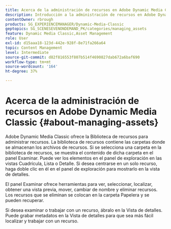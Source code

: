 ```yaml
---
title: Acerca de la administración de recursos en Adobe Dynamic Media Classic
description: Introducción a la administración de recursos en Adobe Dynamic Media Classic
contentOwner: rbrough
products: SG_EXPERIENCEMANAGER/Dynamic-Media-Classic
geptopics: SG_SCENESEVENONDEMAND_PK/categories/managing_assets
feature: Dynamic Media Classic,Asset Management
role: User
exl-id: d15aaa18-123d-442e-928f-8e71fa266a64
topic: Content Management
level: Intermediate
source-git-commit: d82f816553f807b514f4690827dab672a6baf690
workflow-type: tm+mt
source-wordcount: '164'
ht-degree: 37%

---
```


# Acerca de la administración de recursos en Adobe Dynamic Media Classic {#about-managing-assets}

Adobe Dynamic Media Classic ofrece la Biblioteca de recursos para administrar recursos. La biblioteca de recursos contiene las carpetas donde se almacenan los archivos de recursos. Si se selecciona una carpeta en la biblioteca de recursos, se muestra el contenido de dicha carpeta en el panel Examinar. Puede ver los elementos en el panel de exploración en las vistas Cuadrícula, Lista o Detalle. Si desea centrarse en un solo recurso, haga doble clic en él en el panel de exploración para mostrarlo en la vista de detalles.

El panel Examinar ofrece herramientas para ver, seleccionar, localizar, obtener una vista previa, mover, cambiar de nombre y eliminar recursos. Los recursos que se eliminan se colocan en la carpeta Papelera y se pueden recuperar.

Si desea examinar o trabajar con un recurso, ábralo en la Vista de detalles. Puede grabar metadatos en la Vista de detalles para que sea más fácil localizar y trabajar con un recurso.
